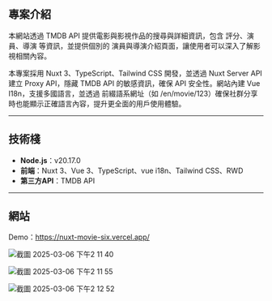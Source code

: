 ## 專案介紹

本網站透過 TMDB API 提供電影與影視作品的搜尋與詳細資訊，包含 評分、演員、導演 等資訊，並提供個別的 演員與導演介紹頁面，讓使用者可以深入了解影視相關內容。

本專案採用 Nuxt 3、TypeScript、Tailwind CSS 開發，並透過 Nuxt Server API 建立 Proxy API，隱藏 TMDB API 的敏感資訊，確保 API 安全性。網站內建 Vue I18n，支援多國語言，並透過 前綴語系網址（如 /en/movie/123）確保社群分享時也能顯示正確語言內容，提升更全面的用戶使用體驗。

---

## 技術棧

- **Node.js**：v20.17.0  
- **前端**：Nuxt 3、Vue 3、TypeScript、vue i18n、Tailwind CSS、RWD
- **第三方API**：TMDB API

---

## 網站
Demo：https://nuxt-movie-six.vercel.app/

![截圖 2025-03-06 下午2 11 40](https://github.com/user-attachments/assets/75da7515-d124-4183-abb1-f02684f65853)

![截圖 2025-03-06 下午2 11 55](https://github.com/user-attachments/assets/9f51dbbf-204b-4126-8d44-0ac7e9d2cafd)

![截圖 2025-03-06 下午2 12 52](https://github.com/user-attachments/assets/3cb96630-e6da-4781-a615-d85907a30cdd)



